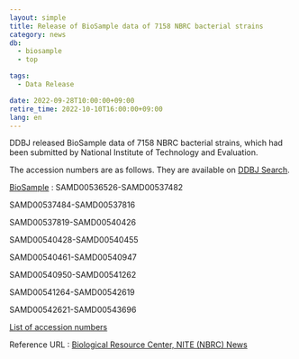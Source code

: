 ```yaml
---
layout: simple
title: Release of BioSample data of 7158 NBRC bacterial strains
category: news
db:
  - biosample
  - top

tags:
  - Data Release

date: 2022-09-28T10:00:00+09:00
retire_time: 2022-10-10T16:00:00+09:00
lang: en
---
```


DDBJ released BioSample data of 
7158 NBRC bacterial strains, which had been submitted by 
National Institute of Technology and Evaluation.

The accession numbers are as follows.
They are available on [DDBJ Search](https://ddbj.nig.ac.jp/search).

[BioSample](/biosample/index-e.html)
: 
SAMD00536526-SAMD00537482

SAMD00537484-SAMD00537816

SAMD00537819-SAMD00540426

SAMD00540428-SAMD00540455

SAMD00540461-SAMD00540947

SAMD00540950-SAMD00541262

SAMD00541264-SAMD00542619

SAMD00542621-SAMD00543696

<a href="{{ site.baseurl }}/assets/files/news/20220928_NBRC_acclist.txt">List of accession numbers</a>


Reference URL
: [Biological Resource Center, NITE (NBRC) News](https://www.nite.go.jp/nbrc/information/index.html)